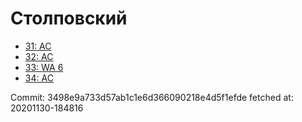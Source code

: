 # Столповский
- [31: AC](31.md)
- [32: AC](32.md)
- [33: WA 6](33.md)
- [34: AC](34.md)

Commit: 3498e9a733d57ab1c1e6d366090218e4d5f1efde
 fetched at: 20201130-184816
